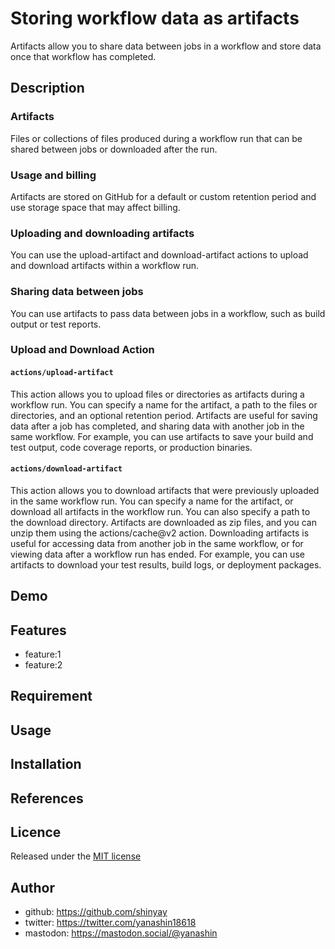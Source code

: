 # Storing workflow data as artifacts

Artifacts allow you to share data between jobs in a workflow and store data once that workflow has completed.

## Description

### Artifacts

Files or collections of files produced during a workflow run that can be shared between jobs or downloaded after the run.

### Usage and billing

Artifacts are stored on GitHub for a default or custom retention period and use storage space that may affect billing.

### Uploading and downloading artifacts

You can use the upload-artifact and download-artifact actions to upload and download artifacts within a workflow run.

### Sharing data between jobs

You can use artifacts to pass data between jobs in a workflow, such as build output or test reports.

### Upload and Download Action

#### `actions/upload-artifact`

This action allows you to upload files or directories as artifacts during a workflow run. You can specify a name for the artifact, a path to the files or directories, and an optional retention period. Artifacts are useful for saving data after a job has completed, and sharing data with another job in the same workflow. For example, you can use artifacts to save your build and test output, code coverage reports, or production binaries.

#### `actions/download-artifact`

This action allows you to download artifacts that were previously uploaded in the same workflow run. You can specify a name for the artifact, or download all artifacts in the workflow run. You can also specify a path to the download directory. Artifacts are downloaded as zip files, and you can unzip them using the actions/cache@v2 action. Downloading artifacts is useful for accessing data from another job in the same workflow, or for viewing data after a workflow run has ended. For example, you can use artifacts to download your test results, build logs, or deployment packages.

## Demo

## Features

- feature:1
- feature:2

## Requirement

## Usage

## Installation

## References

## Licence

Released under the [MIT license](https://gist.githubusercontent.com/shinyay/56e54ee4c0e22db8211e05e70a63247e/raw/34c6fdd50d54aa8e23560c296424aeb61599aa71/LICENSE)

## Author

- github: <https://github.com/shinyay>
- twitter: <https://twitter.com/yanashin18618>
- mastodon: <https://mastodon.social/@yanashin>
